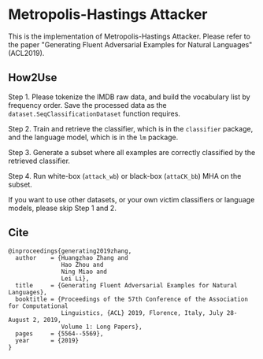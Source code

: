 # Metropolis-Hastings Attacker

This is the implementation of Metropolis-Hastings Attacker. Please refer to the paper "Generating Fluent Adversarial Examples for Natural Languages" (ACL2019).

## How2Use

Step 1. Please tokenize the IMDB raw data, and build the vocabulary list by frequency order. Save the processed data as the `dataset.SeqClassificationDataset` function requires.

Step 2. Train and retrieve the classifier, which is in the `classifier` package, and the language model, which is in the `lm` package.

Step 3. Generate a subset where all examples are correctly classified by the retrieved classifier.

Step 4. Run white-box (`attack_wb`) or black-box (`attaCK_bb`) MHA on the subset.

If you want to use other datasets, or your own victim classifiers or language models, please skip Step 1 and 2.

## Cite

```
@inproceedings{generating2019zhang,
  author    = {Huangzhao Zhang and
               Hao Zhou and
               Ning Miao and
               Lei Li},
  title     = {Generating Fluent Adversarial Examples for Natural Languages},
  booktitle = {Proceedings of the 57th Conference of the Association for Computational
               Linguistics, {ACL} 2019, Florence, Italy, July 28- August 2, 2019,
               Volume 1: Long Papers},
  pages     = {5564--5569},
  year      = {2019}
}
```
